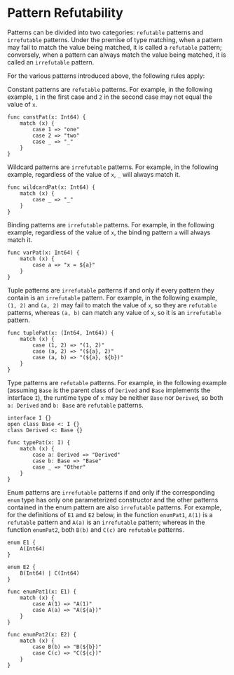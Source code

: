 # Pattern Refutability

Patterns can be divided into two categories: `refutable` patterns and `irrefutable` patterns. Under the premise of type matching, when a pattern may fail to match the value being matched, it is called a `refutable` pattern; conversely, when a pattern can always match the value being matched, it is called an `irrefutable` pattern.

For the various patterns introduced above, the following rules apply:

Constant patterns are `refutable` patterns. For example, in the following example, `1` in the first case and `2` in the second case may not equal the value of `x`.

<!-- compile -->

```cangjie
func constPat(x: Int64) {
    match (x) {
        case 1 => "one"
        case 2 => "two"
        case _ => "_"
    }
}
```

Wildcard patterns are `irrefutable` patterns. For example, in the following example, regardless of the value of `x`, `_` will always match it.

<!-- compile -->

```cangjie
func wildcardPat(x: Int64) {
    match (x) {
        case _ => "_"
    }
}
```

Binding patterns are `irrefutable` patterns. For example, in the following example, regardless of the value of `x`, the binding pattern `a` will always match it.

<!-- compile -->

```cangjie
func varPat(x: Int64) {
    match (x) {
        case a => "x = ${a}"
    }
}
```

Tuple patterns are `irrefutable` patterns if and only if every pattern they contain is an `irrefutable` pattern. For example, in the following example, `(1, 2)` and `(a, 2)` may fail to match the value of `x`, so they are `refutable` patterns, whereas `(a, b)` can match any value of `x`, so it is an `irrefutable` pattern.

<!-- compile -->

```cangjie
func tuplePat(x: (Int64, Int64)) {
    match (x) {
        case (1, 2) => "(1, 2)"
        case (a, 2) => "(${a}, 2)"
        case (a, b) => "(${a}, ${b})"
    }
}
```

Type patterns are `refutable` patterns. For example, in the following example (assuming `Base` is the parent class of `Derived` and `Base` implements the interface `I`), the runtime type of `x` may be neither `Base` nor `Derived`, so both `a: Derived` and `b: Base` are `refutable` patterns.

<!-- compile -->

```cangjie
interface I {}
open class Base <: I {}
class Derived <: Base {}

func typePat(x: I) {
    match (x) {
        case a: Derived => "Derived"
        case b: Base => "Base"
        case _ => "Other"
    }
}
```

Enum patterns are `irrefutable` patterns if and only if the corresponding `enum` type has only one parameterized constructor and the other patterns contained in the enum pattern are also `irrefutable` patterns. For example, for the definitions of `E1` and `E2` below, in the function `enumPat1`, `A(1)` is a `refutable` pattern and `A(a)` is an `irrefutable` pattern; whereas in the function `enumPat2`, both `B(b)` and `C(c)` are `refutable` patterns.

<!-- compile -->

```cangjie
enum E1 {
    A(Int64)
}

enum E2 {
    B(Int64) | C(Int64)
}

func enumPat1(x: E1) {
    match (x) {
        case A(1) => "A(1)"
        case A(a) => "A(${a})"
    }
}

func enumPat2(x: E2) {
    match (x) {
        case B(b) => "B(${b})"
        case C(c) => "C(${c})"
    }
}
```